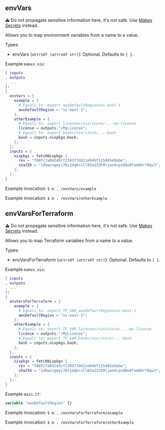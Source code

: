 ## envVars

:warning: Do not propagate sensitive information here, it's not safe.
Use [Makes Secrets][makes_secrets] instead.

Allows you to map environment variables from a name to a value.

Types:

- envVars (`attrsOf (attrsOf str)`): Optional.
  Defaults to `{ }`.

Example `makes.nix`:

```nix
{ inputs
, outputs
, ...
}:
{
  envVars = {
    example = {
      # Equals to: export awsDefaultRegion=us-east-1
      awsDefaultRegion = "us-east-1";
    };
    otherExample = {
      # Equals to: export license=/nix/store/...-my-license
      license = outputs."/MyLicense";
      # Equals to: export bash=/nix/store/...-bash
      bash = inputs.nixpkgs.bash;
    };
  };
  inputs = {
    nixpkgs = fetchNixpkgs {
      rev = "f88fc7a04249cf230377dd11e04bf125d45e9abe";
      sha256 = "1dkwcsgwyi76s1dqbrxll83a232h9ljwn4cps88w9fam68rf8qv3";
    };
  };
}
```

Example invocation: `$ m . /envVars/example`

Example invocation: `$ m . /envVars/otherExample`

## envVarsForTerraform

:warning: Do not propagate sensitive information here, it's not safe.
Use [Makes Secrets][makes_secrets] instead.

Allows you to map Terraform variables from a name to a value.

Types:

- envVarsForTerraform (`attrsOf (attrsOf str)`): Optional.
  Defaults to `{ }`.

Example `makes.nix`:

```nix
{ inputs
, outputs
, ...
}:
{
  envVarsForTerraform = {
    example = {
      # Equals to: export TF_VAR_awsDefaultRegion=us-east-1
      awsDefaultRegion = "us-east-1";
    };
    otherExample = {
      # Equals to: export TF_VAR_license=/nix/store/...-my-license
      license = outputs."/MyLicense";
      # Equals to: export TF_VAR_bash=/nix/store/...-bash
      bash = inputs.nixpkgs.bash;
    };
  };
  inputs = {
    nixpkgs = fetchNixpkgs {
      rev = "f88fc7a04249cf230377dd11e04bf125d45e9abe";
      sha256 = "1dkwcsgwyi76s1dqbrxll83a232h9ljwn4cps88w9fam68rf8qv3";
    };
  };
}
```

Example `main.tf`:

```tf
variable "awsDefaultRegion" {}
```

Example invocation: `$ m . /envVarsForTerraform/example`

Example invocation: `$ m . /envVarsForTerraform/otherExample`

[makes_secrets]: ./secrets.md
